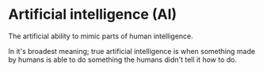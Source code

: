 # Artificial intelligence (AI)

The artificial ability to mimic parts of human intelligence.

In it's broadest meaning; true artificial intelligence is when something made by humans is able to do something the humans didn't tell it how to do.
